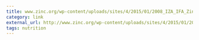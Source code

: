 ```yaml
---
title: ‎www.zinc.org/wp-content/uploads/sites/4/2015/01/2008_IZA_IFA_ZincInSoils.pdf
category: link
external_url: http://www.zinc.org/wp-content/uploads/sites/4/2015/01/2008_IZA_IFA_ZincInSoils.pdf
tags: nutrition
---
```

